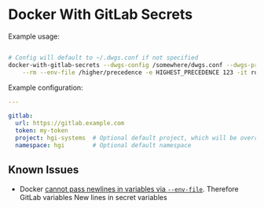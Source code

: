 # Docker With GitLab Secrets

Example usage:
```bash

# Config will default to ~/.dwgs.conf if not specified
docker-with-gitlab-secrets --dwgs-config /somewhere/dwgs.conf --dwgs-project hgi-systems \
    --rm --env-file /higher/precedence -e HIGHEST_PRECEDENCE 123 -it run ubuntu bash
```

Example configuration:
```yml
---

gitlab:
  url: https://gitlab.example.com
  token: my-token
  project: hgi-systems  # Optional default project, which will be overriden by if `dwgs-project` is specified
  namespace: hgi        # Optional default namespace  
```


## Known Issues
- Docker [cannot pass newlines in variables via `--env-file`](https://github.com/moby/moby/issues/12997). Therefore 
GitLab variables
New lines in secret variables 